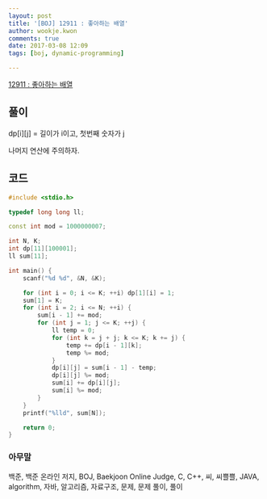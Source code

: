 ```yaml
---
layout: post
title: '[BOJ] 12911 : 좋아하는 배열'
author: wookje.kwon
comments: true
date: 2017-03-08 12:09
tags: [boj, dynamic-programming]

---
```


[12911 : 좋아하는 배열](https://www.acmicpc.net/problem/12911)

## 풀이

dp[i][j] = 길이가 i이고, 첫번째 숫자가 j  

나머지 연산에 주의하자.  

## 코드

```cpp
#include <stdio.h>

typedef long long ll;

const int mod = 1000000007;

int N, K;
int dp[11][100001];
ll sum[11];

int main() {
	scanf("%d %d", &N, &K);

	for (int i = 0; i <= K; ++i) dp[1][i] = 1;
	sum[1] = K;
	for (int i = 2; i <= N; ++i) {
		sum[i - 1] += mod;
		for (int j = 1; j <= K; ++j) {
			ll temp = 0;
			for (int k = j + j; k <= K; k += j) {
				temp += dp[i - 1][k];
				temp %= mod;
			}
			dp[i][j] = sum[i - 1] - temp;
			dp[i][j] %= mod;
			sum[i] += dp[i][j];
			sum[i] %= mod;
		}
	}
	printf("%lld", sum[N]);

	return 0;
}
```

### 아무말  
백준, 백준 온라인 저지, BOJ, Baekjoon Online Judge, C, C++, 씨, 씨쁠쁠, JAVA, algorithm, 자바, 알고리즘, 자료구조, 문제, 문제 풀이, 풀이